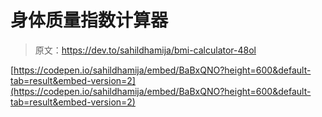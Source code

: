 # 身体质量指数计算器

> 原文：<https://dev.to/sahildhamija/bmi-calculator-48ol>

[https://codepen.io/sahildhamija/embed/BaBxQNO?height=600&default-tab=result&embed-version=2](https://codepen.io/sahildhamija/embed/BaBxQNO?height=600&default-tab=result&embed-version=2)